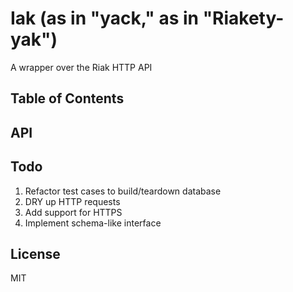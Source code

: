 Iak (as in "yack," as in "Riakety-yak")
===

A wrapper over the Riak HTTP API


Table of Contents
---


API
---


Todo
---

1. Refactor test cases to build/teardown database
2. DRY up HTTP requests
3. Add support for HTTPS
4. Implement schema-like interface


License
---

MIT
